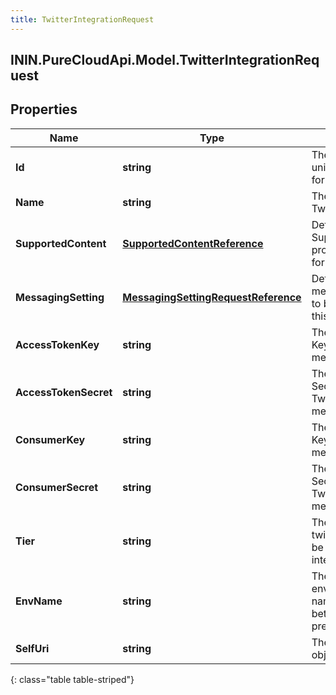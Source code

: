 ```yaml
---
title: TwitterIntegrationRequest
---
```

## ININ.PureCloudApi.Model.TwitterIntegrationRequest

## Properties

|Name | Type | Description | Notes|
|------------ | ------------- | ------------- | -------------|
| **Id** | **string** | The globally unique identifier for the object. | [optional] |
| **Name** | **string** | The name of the Twitter Integration | |
| **SupportedContent** | [**SupportedContentReference**](SupportedContentReference.html) | Defines the SupportedContent profile configured for an integration | [optional] |
| **MessagingSetting** | [**MessagingSettingRequestReference**](MessagingSettingRequestReference.html) | Defines the message settings to be applied for this integration | [optional] |
| **AccessTokenKey** | **string** | The Access Token Key from Twitter messenger | |
| **AccessTokenSecret** | **string** | The Access Token Secret from Twitter messenger | |
| **ConsumerKey** | **string** | The Consumer Key from Twitter messenger | |
| **ConsumerSecret** | **string** | The Consumer Secret from Twitter messenger | |
| **Tier** | **string** | The type of twitter account to be used for the integration | |
| **EnvName** | **string** | The Twitter environment name, e.g.: env-beta (required for premium tier) | [optional] |
| **SelfUri** | **string** | The URI for this object | [optional] |
{: class="table table-striped"}


